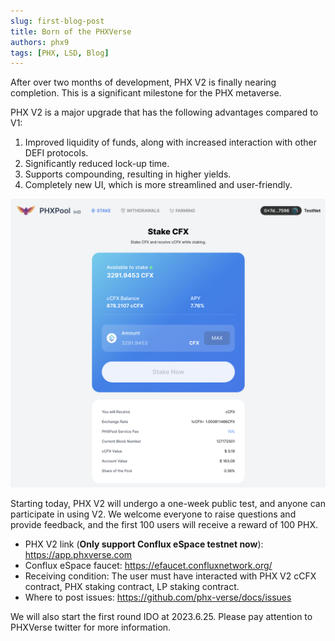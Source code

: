 ```yaml
---
slug: first-blog-post
title: Born of the PHXVerse
authors: phx9
tags: [PHX, LSD, Blog]
---
```


After over two months of development, PHX V2 is finally nearing completion. This is a significant milestone for the PHX metaverse.

PHX V2 is a major upgrade that has the following advantages compared to V1:

1. Improved liquidity of funds, along with increased interaction with other DEFI protocols.
2. Significantly reduced lock-up time.
3. Supports compounding, resulting in higher yields.
4. Completely new UI, which is more streamlined and user-friendly.

![](./imgs/phx2-shot.png)

Starting today, PHX V2 will undergo a one-week public test, and anyone can participate in using V2. We welcome everyone to raise questions and provide feedback, and the first 100 users will receive a reward of 100 PHX.

* PHX V2 link (**Only support Conflux eSpace testnet now**): https://app.phxverse.com
* Conflux eSpace faucet: https://efaucet.confluxnetwork.org/
* Receiving condition: The user must have interacted with PHX V2 cCFX contract, PHX staking contract, LP staking contract.
* Where to post issues: https://github.com/phx-verse/docs/issues

We will also start the first round IDO at 2023.6.25. Please pay attention to PHXVerse twitter for more information.
